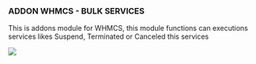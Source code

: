 <h3>ADDON WHMCS - BULK SERVICES</h3>
<p>This is addons module for WHMCS, this module functions can executions services likes Suspend, Terminated or Canceled this services </p>
<img src="https://i.ibb.co/3mBNcX2/slide-bulk-services.jpg" />
